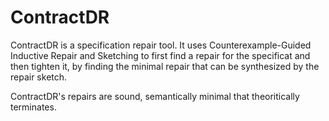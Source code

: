 # ContractDR
ContractDR is a specification repair tool. It uses Counterexample-Guided Inductive Repair and Sketching to first find a repair for the specificat and then tighten it, by finding the minimal repair that can be synthesized by the repair sketch.

ContractDR's repairs are sound, semantically minimal that theoritically terminates. 
